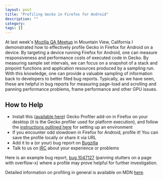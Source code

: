 ```yaml
---
layout: post
title: "Profiling Gecko in Firefox for Android"
description: ""
category: 
tags: []
---
```


At last week's [Mozilla QA Meetup][1] in Mountain View, California I demonstrated how to effectively profile Gecko in Firefox for Android on a device. By targeting a device running Firefox for Android, one can measure responsiveness and performance costs of executed code in Gecko. By measuring sample set intervals, we can focus on a snapshot of a stack and pinpoint functions and application resources produced by a sampling run. With this knowledge, one can provide a valuable sampling of information back to developers to better filed bug reports. Typically, as we have seen, these are helpful in bug reports for measuring page-load and scrolling and panning performance problems, frame performance and other GPU issues.

How to Help
-------------

* Install this ([available here][2]) Gecko Profiler add-on in Firefox on your desktop (it is the Gecko profiler used for platform execution), and follow the [instructions outlined here][3] for setting up an environment
* If you encounter odd slowdown in Firefox for Android, profile it! You can save the profile locally or share it via URL
* Add it to a (or your) bug report on [Bugzilla][7]
* Talk to us on [IRC][6] about your experience or problems

Here is an example bug report, [bug 1047127][5] (panning stutters on a page with overflow-x) where a profile may prove helpful for further investigation.

Detailed information on profiling in general is available on MDN [here][4].

[1]: http://www.meetup.com/The-Mountain-View-Mozilla-Meetup-Group/events/194226832/
[2]: https://addons.mozilla.org/en-US/firefox/addon/gecko-profiler/?src=api
[3]: https://developer.mozilla.org/en-US/docs/Mozilla/Performance/Profiling_with_the_Built-in_Profiler#Profiling_Firefox_mobile
[4]: https://developer.mozilla.org/en-US/docs/Mozilla/Performance/Profiling_with_the_Built-in_Profiler
[5]: https://bugzilla.mozilla.org/show_bug.cgi?id=1047127
[6]: irc://irc.mozilla.org/mobile
[7]: https://bugzilla.mozilla.org/enter_bug.cgi?product=Firefox%20for%20Android